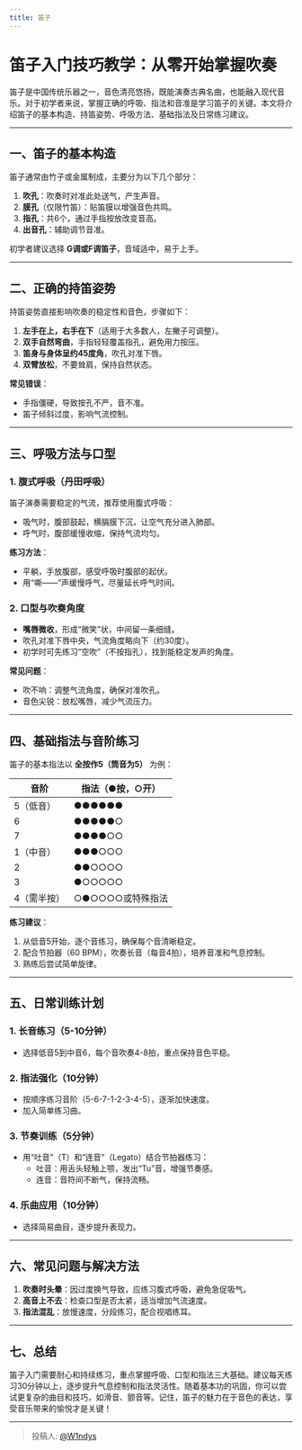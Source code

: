 ```yaml
---
title: 笛子
---
```


# **笛子入门技巧教学：从零开始掌握吹奏**

笛子是中国传统乐器之一，音色清亮悠扬，既能演奏古典名曲，也能融入现代音乐。对于初学者来说，掌握正确的呼吸、指法和音准是学习笛子的关键。本文将介绍笛子的基本构造、持笛姿势、呼吸方法、基础指法及日常练习建议。

---

## **一、笛子的基本构造**
笛子通常由竹子或金属制成，主要分为以下几个部分：
1. **吹孔**：吹奏时对准此处送气，产生声音。
2. **膜孔**（仅限竹笛）：贴笛膜以增强音色共鸣。
3. **指孔**：共6个，通过手指按放改变音高。
4. **出音孔**：辅助调节音准。

初学者建议选择 **G调或F调笛子**，音域适中，易于上手。

---

## **二、正确的持笛姿势**
持笛姿势直接影响吹奏的稳定性和音色，步骤如下：
1. **左手在上，右手在下**（适用于大多数人，左撇子可调整）。
2. **双手自然弯曲**，手指轻轻覆盖指孔，避免用力按压。
3. **笛身与身体呈约45度角**，吹孔对准下唇。
4. **双臂放松**，不要耸肩，保持自然状态。

**常见错误**：
- 手指僵硬，导致按孔不严，音不准。
- 笛子倾斜过度，影响气流控制。

---

## **三、呼吸方法与口型**
### **1. 腹式呼吸（丹田呼吸）**
笛子演奏需要稳定的气流，推荐使用腹式呼吸：
- 吸气时，腹部鼓起，横膈膜下沉，让空气充分进入肺部。
- 呼气时，腹部缓慢收缩，保持气流均匀。

**练习方法**：
- 平躺，手放腹部，感受呼吸时腹部的起伏。
- 用“嘶——”声缓慢呼气，尽量延长呼气时间。

### **2. 口型与吹奏角度**
- **嘴唇微收**，形成“微笑”状，中间留一条细缝。
- 吹孔对准下唇中央，气流角度略向下（约30度）。
- 初学时可先练习“空吹”（不按指孔），找到能稳定发声的角度。

**常见问题**：
- 吹不响：调整气流角度，确保对准吹孔。
- 音色尖锐：放松嘴唇，减少气流压力。

---

## **四、基础指法与音阶练习**
笛子的基本指法以 **全按作5（筒音为5）** 为例：

| 音阶 | 指法（●按，○开） |
|------|------------------|
| 5（低音） | ●●●●●● |
| 6 | ●●●●●○ |
| 7 | ●●●●○○ |
| 1（中音） | ●●●○○○ |
| 2 | ●●○○○○ |
| 3 | ●○○○○○ |
| 4（需半按） | ○●○○○○或特殊指法 |

**练习建议**：
1. 从低音5开始，逐个音练习，确保每个音清晰稳定。
2. 配合节拍器（60 BPM），吹奏长音（每音4拍），培养音准和气息控制。
3. 熟练后尝试简单旋律。

---

## **五、日常训练计划**
### **1. 长音练习（5-10分钟）**
- 选择低音5到中音6，每个音吹奏4-8拍，重点保持音色平稳。

### **2. 指法强化（10分钟）**
- 按顺序练习音阶（5-6-7-1-2-3-4-5），逐渐加快速度。
- 加入简单练习曲。

### **3. 节奏训练（5分钟）**
- 用“吐音”（T）和“连音”（Legato）结合节拍器练习：
  - 吐音：用舌头轻触上颚，发出“Tu”音，增强节奏感。
  - 连音：音符间不断气，保持流畅。

### **4. 乐曲应用（10分钟）**
- 选择简易曲目，逐步提升表现力。

---

## **六、常见问题与解决方法**
1. **吹奏时头晕**：因过度换气导致，应练习腹式呼吸，避免急促吸气。
2. **高音上不去**：检查口型是否太紧，适当增加气流速度。
3. **指法混乱**：放慢速度，分段练习，配合视唱练耳。

---

## **七、总结**
笛子入门需要耐心和持续练习，重点掌握呼吸、口型和指法三大基础。建议每天练习30分钟以上，逐步提升气息控制和指法灵活性。随着基本功的巩固，你可以尝试更复杂的曲目和技巧，如滑音、颤音等。记住，笛子的魅力在于音色的表达，享受音乐带来的愉悦才是关键！

---

> 投稿人: [@W1ndys](https://github.com/W1ndys)
